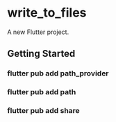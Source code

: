 # write_to_files

A new Flutter project.

## Getting Started

### flutter pub add path_provider
### flutter pub add path
### flutter pub add share
